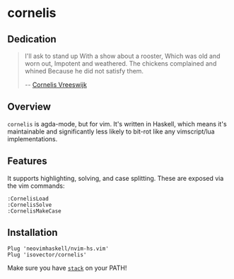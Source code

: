 # cornelis

## Dedication

> I'll ask to stand up
> With a show about a rooster,
> Which was old and worn out,
> Impotent and weathered.
> The chickens complained and whined
> Because he did not satisfy them.
>
> -- [Cornelis Vreeswijk](https://www.youtube.com/watch?v=oKUscEWPVAM)


## Overview

`cornelis` is agda-mode, but for vim. It's written in Haskell, which means it's
maintainable and significantly less likely to bit-rot like any vimscript/lua
implementations.


## Features

It supports highlighting, solving, and case splitting. These are exposed via the
vim commands:

```
:CornelisLoad
:CornelisSolve
:CornelisMakeCase
```


## Installation

```
Plug 'neovimhaskell/nvim-hs.vim'
Plug 'isovector/cornelis'
```

Make sure you have [`stack`](https://docs.haskellstack.org/en/stable/install_and_upgrade/) on your PATH!

